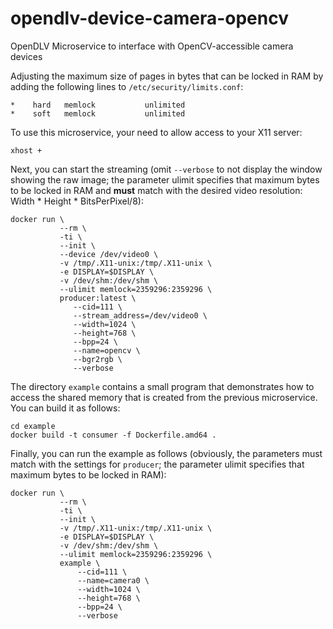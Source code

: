 # opendlv-device-camera-opencv
OpenDLV Microservice to interface with OpenCV-accessible camera devices

Adjusting the maximum size of pages in bytes that can be locked in RAM by adding the following lines to `/etc/security/limits.conf`:

```
*    hard   memlock           unlimited
*    soft   memlock           unlimited
```

To use this microservice, your need to allow access to your X11 server:
```
xhost +
```

Next, you can start the streaming (omit `--verbose` to not display the window showing the raw image; the parameter ulimit specifies that maximum bytes to be locked in RAM and __must__ match with the desired video resolution: Width * Height * BitsPerPixel/8):
```
docker run \
           --rm \
           -ti \
           --init \
           --device /dev/video0 \
           -v /tmp/.X11-unix:/tmp/.X11-unix \
           -e DISPLAY=$DISPLAY \
           -v /dev/shm:/dev/shm \
           --ulimit memlock=2359296:2359296 \
           producer:latest \
              --cid=111 \
              --stream_address=/dev/video0 \
              --width=1024 \
              --height=768 \
              --bpp=24 \
              --name=opencv \
              --bgr2rgb \
              --verbose

```

The directory `example` contains a small program that demonstrates how to access the shared memory that is created from the previous microservice. You can build it as follows:

```
cd example
docker build -t consumer -f Dockerfile.amd64 .
```

Finally, you can run the example as follows (obviously, the parameters must match with the settings for `producer`; the parameter ulimit specifies that maximum bytes to be locked in RAM):

```
docker run \
           --rm \
           -ti \
           --init \
           -v /tmp/.X11-unix:/tmp/.X11-unix \
           -e DISPLAY=$DISPLAY \
           -v /dev/shm:/dev/shm \
           --ulimit memlock=2359296:2359296 \
           example \
               --cid=111 \
               --name=camera0 \
               --width=1024 \
               --height=768 \
               --bpp=24 \
               --verbose
```
